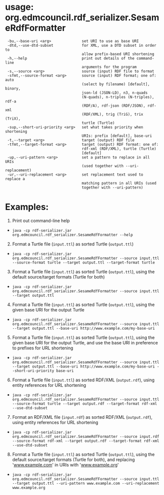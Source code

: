 # usage: org.edmcouncil.rdf_serializer.SesameRdfFormatter

```
 -bu,--base-uri <arg>              set URI to use as base URI
 -dtd,--use-dtd-subset             for XML, use a DTD subset in order to
                                   allow prefix-based URI shortening
 -h,--help                         print out details of the command-line
                                   arguments for the program
 -s,--source <arg>                 source (input) RDF file to format
 -sfmt,--source-format <arg>       source (input) RDF format; one of: auto
                                   (select by filename) [default], binary,
                                   json-ld (JSON-LD), n3, n-quads
                                   (N-quads), n-triples (N-triples), rdf-a
                                   (RDF/A), rdf-json (RDF/JSON), rdf-xml
                                   (RDF/XML), trig (TriG), trix (TriX),
                                   turtle (Turtle)
 -sup,--short-uri-priority <arg>   set what takes priority when shortening
                                   URIs: prefix [default], base-uri
 -t,--target <arg>                 target (output) RDF file
 -tfmt,--target-format <arg>       target (output) RDF format: one of:
                                   rdf-xml (RDF/XML), turtle (Turtle)
                                   [default]
 -up,--uri-pattern <arg>           set a pattern to replace in all URIs
                                   (used together with --uri-replacement)
 -ur,--uri-replacement <arg>       set replacement text used to replace a
                                   matching pattern in all URIs (used
                                   together with --uri-pattern)
```

# Examples:

1. Print out command-line help
  * `java -cp rdf-serializer.jar org.edmcouncil.rdf_serializer.SesameRdfFormatter --help`
2. Format a Turtle file (`input.ttl`) as sorted Turtle (`output.ttl`)
  * `java -cp rdf-serializer.jar org.edmcouncil.rdf_serializer.SesameRdfFormatter --source input.ttl --source-format turtle --target output.ttl --target-format turtle`
3. Format a Turtle file (`input.ttl`) as sorted Turtle (`output.ttl`), using the default source/target formats (Turtle for both)
  * `java -cp rdf-serializer.jar org.edmcouncil.rdf_serializer.SesameRdfFormatter --source input.ttl --target output.ttl`
4. Format a Turtle file (`input.ttl`) as sorted Turtle (`output.ttl`), using the given base URI for the output Turtle
  * `java -cp rdf-serializer.jar org.edmcouncil.rdf_serializer.SesameRdfFormatter --source input.ttl --target output.ttl --base-uri http://www.example.com/my-base-uri`
5. Format a Turtle file (`input.ttl`) as sorted Turtle (`output.ttl`), using the given base URI for the output Turtle, and use the base URI in preference to prefixes for URL shortening
  * `java -cp rdf-serializer.jar org.edmcouncil.rdf_serializer.SesameRdfFormatter --source input.ttl --target output.ttl --base-uri http://www.example.com/my-base-uri --short-uri-priority base-uri`
6. Format a Turtle file (`input.ttl`) as sorted RDF/XML (`output.rdf`), using entity references for URL shortening
  * `java -cp rdf-serializer.jar org.edmcouncil.rdf_serializer.SesameRdfFormatter --source input.ttl --source-format turtle --target output.rdf --target-format rdf-xml --use-dtd-subset`
7. Format an RDF/XML file (`input.rdf`) as sorted RDF/XML (`output.rdf`), using entity references for URL shortening
  * `java -cp rdf-serializer.jar org.edmcouncil.rdf_serializer.SesameRdfFormatter --source input.rdf --source-format rdf-xml --target output.rdf --target-format rdf-xml --use-dtd-subset`
8. Format a Turtle file (`input.ttl`) as sorted Turtle (`output.ttl`), using the default source/target formats (Turtle for both), and replacing 'www.example.com' in URIs with 'www.example.org'
  * `java -cp rdf-serializer.jar org.edmcouncil.rdf_serializer.SesameRdfFormatter --source input.ttl --target output.ttl --uri-pattern www.example.com --uri-replacement www.example.org`
